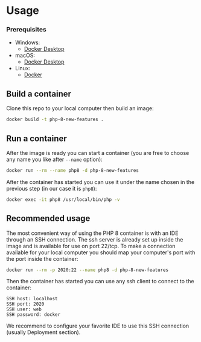 # Usage

### Prerequisites

- Windows:
  - [Docker Desktop](https://hub.docker.com/editions/community/docker-ce-desktop-windows)
- macOS:
  - [Docker Desktop](https://hub.docker.com/editions/community/docker-ce-desktop-mac)
- Linux:
  - [Docker](https://docs.docker.com/engine/install/#server)


## Build a container

Clone this repo to your local computer then build an image:
```bash
docker build -t php-8-new-features .
```

## Run a container

After the image is ready you can start a container (you are free to choose any name you like after `--name` option):
```bash
docker run --rm --name php8 -d php-8-new-features
```

After the container has started you can use it under the name chosen in the previous step (in our case it is `php8`):
```bash
docker exec -it php8 /usr/local/bin/php -v
```

## Recommended usage

The most convenient way of using the PHP 8 container is with an IDE through an SSH connection. The ssh server
is already set up inside the image and is available for use on port 22/tcp. To make a connection available for
your local computer you should map your computer's port with the port inside the container:
```bash
docker run --rm -p 2020:22 --name php8 -d php-8-new-features
``` 

Then the container has started you can use any ssh client to connect to the container:
```code
SSH host: localhost
SSH port: 2020
SSH user: web
SSH password: docker 
```

We recommend to configure your favorite IDE to use this SSH connection (usually Deployment section). 
